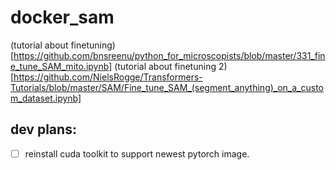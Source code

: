# docker_sam

(tutorial about finetuning)[https://github.com/bnsreenu/python_for_microscopists/blob/master/331_fine_tune_SAM_mito.ipynb]
(tutorial about finetuning 2)[https://github.com/NielsRogge/Transformers-Tutorials/blob/master/SAM/Fine_tune_SAM_(segment_anything)_on_a_custom_dataset.ipynb]


## dev plans:
- [ ] reinstall cuda toolkit to support newest pytorch image.
